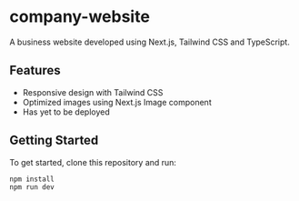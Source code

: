 # company-website
A business website developed using Next.js, Tailwind CSS and TypeScript.

## Features
- Responsive design with Tailwind CSS
- Optimized images using Next.js Image component
- Has yet to be deployed 

## Getting Started
To get started, clone this repository and run:

```bash
npm install
npm run dev

